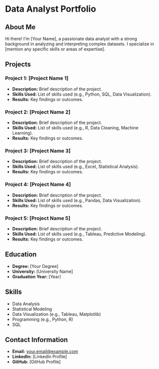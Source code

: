 # Data Analyst Portfolio

## About Me

Hi there! I'm [Your Name], a passionate data analyst with a strong background in analyzing and interpreting complex datasets. I specialize in [mention any specific skills or areas of expertise]. 

## Projects

### Project 1: [Project Name 1]

- **Description:** Brief description of the project.
- **Skills Used:** List of skills used (e.g., Python, SQL, Data Visualization).
- **Results:** Key findings or outcomes.

### Project 2: [Project Name 2]

- **Description:** Brief description of the project.
- **Skills Used:** List of skills used (e.g., R, Data Cleaning, Machine Learning).
- **Results:** Key findings or outcomes.

### Project 3: [Project Name 3]

- **Description:** Brief description of the project.
- **Skills Used:** List of skills used (e.g., Excel, Statistical Analysis).
- **Results:** Key findings or outcomes.

### Project 4: [Project Name 4]

- **Description:** Brief description of the project.
- **Skills Used:** List of skills used (e.g., Pandas, Data Visualization).
- **Results:** Key findings or outcomes.

### Project 5: [Project Name 5]

- **Description:** Brief description of the project.
- **Skills Used:** List of skills used (e.g., Tableau, Predictive Modeling).
- **Results:** Key findings or outcomes.

## Education

- **Degree:** [Your Degree]
- **University:** [University Name]
- **Graduation Year:** [Year]

## Skills

- Data Analysis
- Statistical Modeling
- Data Visualization (e.g., Tableau, Matplotlib)
- Programming (e.g., Python, R)
- SQL

## Contact Information

- **Email:** your.email@example.com
- **LinkedIn:** [LinkedIn Profile]
- **GitHub:** [GitHub Profile]
